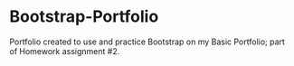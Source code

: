 # Bootstrap-Portfolio
Portfolio created to use and practice Bootstrap on my Basic Portfolio; part of Homework assignment #2.
